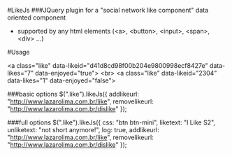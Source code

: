 #LikeJs
###JQuery plugin for a "social network like component" data oriented component

- supported by any html elements (\<a>, \<button>, \<input>, \<span>, \<div> ...)


#Usage

<!--
data-likeid:    Defines an unique identifier that represents the like object
data-likes:     Number of likes (for a better performance, this attribute does not be omitted)
data-enjoyed:   If current user enjoyed the object. Defines the behavior of appearance
-->
\<a class="like" data-likeid="d41d8cd98f00b204e9800998ecf8427e" data-likes="7" data-enjoyed="true"></a>
\<br>
\<a class="like" data-likeid="2304" data-likes="1" data-enjoyed="false"></a>

###basic options
$(".like").likeJs({
	addlikeurl: "http://www.lazarolima.com.br/like",
	removelikeurl: "http://www.lazarolima.com.br/dislike"
});

###full options
$(".like").likeJs({
	css: "btn btn-mini",
	liketext: "I Like S2",
	unliketext: "not short anymore!",
	log: true,
	addlikeurl: "http://www.lazarolima.com.br/like",
	removelikeurl: "http://www.lazarolima.com.br/dislike"
}); 

